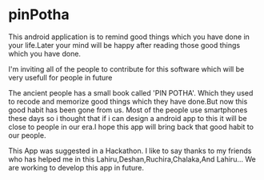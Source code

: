 # pinPotha

This android application is to remind good things which you have done in your life.Later your mind will be happy after reading those good things which you have done.

I'm inviting all of the people to contribute for this software which will be very usefull for people in future

The ancient people has a small book called 'PIN POTHA'. Which they used to recode and memorize good things which they have done.But now this good habit has been gone from us. Most of the people use smartphones these days so i thought that if i can design a android app to this it will be close to people in our era.I hope this app will bring back that good habit to our people.

This App was suggested in a Hackathon. I like to say thanks to my friends who has helped me in this Lahiru,Deshan,Ruchira,Chalaka,And Lahiru... We are working to develop this app in future.
